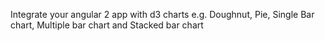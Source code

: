 Integrate your angular 2 app with d3 charts e.g. Doughnut, Pie, Single Bar chart, Multiple bar chart and Stacked bar chart